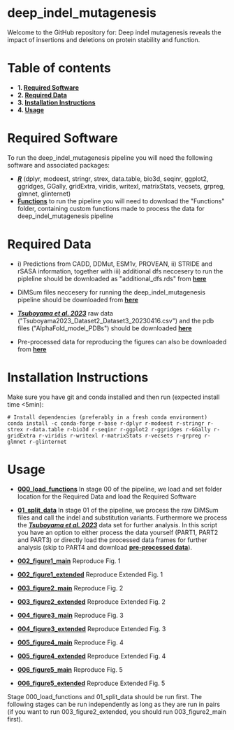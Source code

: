 # deep_indel_mutagenesis

Welcome to the GitHub repository for: Deep indel mutagenesis reveals the impact of insertions and deletions on protein stability and function. 

# Table of contents

* **1. [Required Software](#required-software)**
* **2. [Required Data](#required-data)**
* **3. [Installation Instructions](#installation-instructions)**
* **4. [Usage](#usage)**

# Required Software

To run the deep_indel_mutagenesis pipeline you will need the following software and associated packages:

* **[_R_](https://www.r-project.org/)** (dplyr, modeest, stringr, strex, data.table, bio3d, seqinr, ggplot2, ggridges, GGally, gridExtra, viridis, writexl, matrixStats, vecsets, grpreg, glmnet, glinternet)
* **[Functions](https://github.com/lehner-lab/deep_indel_mutagenesis/tree/main/Functions)** to run the pipeline you will need to download the "Functions" folder, containing custom functions made to process the data for deep_indel_mutagenesis pipeline


# Required Data

* i) Predictions from CADD, DDMut, ESM1v, PROVEAN, ii) STRIDE and rSASA information, together with iii)  additional dfs neccesery to run the pipleline should be downloaded as "additional_dfs.rds" from  **[here](https://crgcnag-my.sharepoint.com/personal/mtopolska_crg_es/_layouts/15/onedrive.aspx?login_hint=mtopolska%40crg%2Ees&id=%2Fpersonal%2Fmtopolska%5Fcrg%5Fes%2FDocuments%2FTopolska%5Fetal%5Fdeep%5Findel%5Fmutagenesis&view=0_REMOVE)** 

* DiMSum files neccesery for running the deep_indel_mutagenesis pipeline should be downloaded from **[here](https://crgcnag-my.sharepoint.com/personal/mtopolska_crg_es/_layouts/15/onedrive.aspx?login_hint=mtopolska%40crg%2Ees&id=%2Fpersonal%2Fmtopolska%5Fcrg%5Fes%2FDocuments%2FTopolska%5Fetal%5Fdeep%5Findel%5Fmutagenesis%2FDiMSum&view=0_REMOVE)** 

* **[_Tsuboyama et al. 2023_](https://www.nature.com/articles/s41586-023-06328-6)**  raw data ("Tsuboyama2023_Dataset2_Dataset3_20230416.csv") and the pdb files ("AlphaFold_model_PDBs") should be downloaded **[here](https://zenodo.org/record/7992926)** 

* Pre-processed data for reproducing the figures can also be downloaded from **[here](https://crgcnag-my.sharepoint.com/personal/mtopolska_crg_es/_layouts/15/onedrive.aspx?login_hint=mtopolska%40crg%2Ees&id=%2Fpersonal%2Fmtopolska%5Fcrg%5Fes%2FDocuments%2FTopolska%5Fetal%5Fdeep%5Findel%5Fmutagenesis%2Fpreprocessed%5Fdata&view=0_REMOVE)**

# Installation Instructions

Make sure you have git and conda installed and then run (expected install time <5min):

```
# Install dependencies (preferably in a fresh conda environment)
conda install -c conda-forge r-base r-dplyr r-modeest r-stringr r-strex r-data.table r-bio3d r-seqinr r-ggplot2 r-ggridges r-GGally r-gridExtra r-viridis r-writexl r-matrixStats r-vecsets r-grpreg r-glmnet r-glinternet 
```

# Usage

* **[000_load_functions](https://github.com/lehner-lab/deep_indel_mutagenesis/blob/main/000_load_functions.R)** 
  In stage 00 of the pipeline, we load and set folder location for the Required Data and load the Required Software

* **[01_split_data](https://github.com/lehner-lab/deep_indel_mutagenesis/blob/main/001_split_data.R)**
  In stage 01 of the pipeline, we process the raw DiMSum files and call the indel and substitution variants.    Furthermore we process the **[_Tsuboyama et al. 2023_](https://www.nature.com/articles/s41586-023-06328-6)**  data set for further analysis. In this script you have an option to either process the data yourself (PART1, PART2 and PART3) or directly load the processed data frames for further analysis (skip to PART4 and download **[pre-processed data](https://crgcnag-my.sharepoint.com/personal/mtopolska_crg_es/_layouts/15/onedrive.aspx?login_hint=mtopolska%40crg%2Ees&id=%2Fpersonal%2Fmtopolska%5Fcrg%5Fes%2FDocuments%2FTopolska%5Fetal%5Fdeep%5Findel%5Fmutagenesis%2Fpreprocessed%5Fdata&view=0)**).

* **[002_figure1_main](https://github.com/lehner-lab/deep_indel_mutagenesis/blob/main/002_figure1_main.R)** Reproduce Fig. 1
* **[002_figure1_extended](https://github.com/lehner-lab/deep_indel_mutagenesis/blob/main/002_figure1_extended.R)** Reproduce Extended Fig. 1
* **[003_figure2_main](https://github.com/lehner-lab/deep_indel_mutagenesis/blob/main/003_figure2_main.R)** Reproduce Fig. 2
* **[003_figure2_extended](https://github.com/lehner-lab/deep_indel_mutagenesis/blob/main/003_figure2_extended.R)** Reproduce Extended Fig. 2
* **[004_figure3_main](https://github.com/lehner-lab/deep_indel_mutagenesis/blob/main/004_figure3_main.R)** Reproduce Fig. 3
* **[004_figure3_extended](https://github.com/lehner-lab/deep_indel_mutagenesis/blob/main/004_figure3_main.R)** Reproduce Extended Fig. 3
* **[005_figure4_main](https://github.com/lehner-lab/deep_indel_mutagenesis/blob/main/005_figure4_main.R)** Reproduce Fig. 4
* **[005_figure4_extended](https://github.com/lehner-lab/deep_indel_mutagenesis/blob/main/005_figure4_main.R)** Reproduce Extended Fig. 4
* **[006_figure5_main](https://github.com/lehner-lab/deep_indel_mutagenesis/blob/main/006_figure5_main.R)** Reproduce Fig. 5
* **[006_figure5_extended](https://github.com/lehner-lab/deep_indel_mutagenesis/blob/main/006_figure5_extended.R)** Reproduce Extended Fig. 5

Stage 000_load_functions and 01_split_data should be run first. 
The following stages can be run independently as long as they are run in pairs (if you want to run 003_figure2_extended, you should run 003_figure2_main first). 





  



